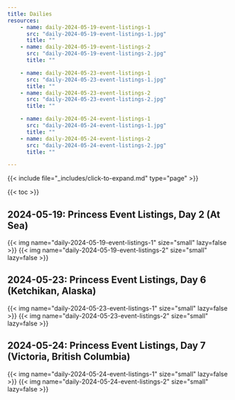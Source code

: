 ```yaml
---
title: Dailies
resources:
    - name: daily-2024-05-19-event-listings-1
      src: "daily-2024-05-19-event-listings-1.jpg"
      title: ""
    - name: daily-2024-05-19-event-listings-2
      src: "daily-2024-05-19-event-listings-2.jpg"
      title: ""

    - name: daily-2024-05-23-event-listings-1
      src: "daily-2024-05-23-event-listings-1.jpg"
      title: ""
    - name: daily-2024-05-23-event-listings-2
      src: "daily-2024-05-23-event-listings-2.jpg"
      title: ""

    - name: daily-2024-05-24-event-listings-1
      src: "daily-2024-05-24-event-listings-1.jpg"
      title: ""
    - name: daily-2024-05-24-event-listings-2
      src: "daily-2024-05-24-event-listings-2.jpg"
      title: ""

---
```


{{< include file="_includes/click-to-expand.md" type="page" >}}

{{< toc >}}

## 2024-05-19: Princess Event Listings, Day 2 (At Sea)

{{< img name="daily-2024-05-19-event-listings-1" size="small" lazy=false >}}
{{< img name="daily-2024-05-19-event-listings-2" size="small" lazy=false >}}

## 2024-05-23: Princess Event Listings, Day 6 (Ketchikan, Alaska)

{{< img name="daily-2024-05-23-event-listings-1" size="small" lazy=false >}}
{{< img name="daily-2024-05-23-event-listings-2" size="small" lazy=false >}}

## 2024-05-24: Princess Event Listings, Day 7 (Victoria, British Columbia)

{{< img name="daily-2024-05-24-event-listings-1" size="small" lazy=false >}}
{{< img name="daily-2024-05-24-event-listings-2" size="small" lazy=false >}}

